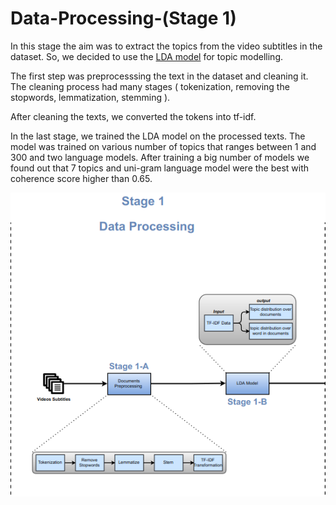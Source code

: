 # Data-Processing-(Stage 1)

In this stage the aim was to extract the topics from the video subtitles in the dataset. So, we decided to use the [LDA model](https://en.wikipedia.org/wiki/Latent_Dirichlet_allocation) for topic modelling.

The first step was preprocesssing the text in the dataset and cleaning it. The cleaning process had many stages ( tokenization, removing the stopwords, lemmatization, stemming ). 

After cleaning the texts, we converted the tokens into tf-idf. 

In the last stage, we trained the LDA model on the processed texts. The model was trained on various number of topics that ranges between 1 and 300 and two language models. After training a big number of models we found out that 7 topics and uni-gram language model were the best with coherence score higher than 0.65.

![Stage1](stage1.png)
